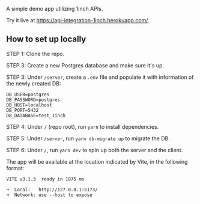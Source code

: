 A simple demo app utilizing 1inch APIs.

Try it live at https://api-integration-1inch.herokuapp.com/.

## How to set up locally

STEP 1: Clone the repo.

STEP 3: Create a new Postgres database and make sure it's up.

STEP 3: Under `/server`, create a `.env` file and populate it with information of the newly created DB:

	DB_USER=postgres
	DB_PASSWORD=postgres
	DB_HOST=localhost
	DB_PORT=5432
	DB_DATABASE=test_1inch

STEP 4: Under `/` (repo root), run `yarn` to install dependencies.

STEP 5: Under `/server`, run `yarn db-migrate up` to migrate the DB.

STEP 6: Under `/`, run `yarn dev` to spin up both the server and the client.

The app will be available at the location indicated by Vite, in the following format:

	VITE v3.1.3  ready in 1875 ms

	➜  Local:   http://127.0.0.1:5173/
	➜  Network: use --host to expose
